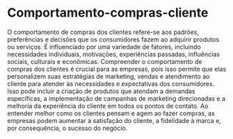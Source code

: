 # Comportamento-compras-cliente

O comportamento de compras dos clientes refere-se aos padrões, preferências e decisões que os consumidores fazem ao adquirir produtos ou serviços. É influenciado por uma variedade de fatores, incluindo necessidades individuais, motivações, experiências passadas, influências sociais, culturais e econômicas. Compreender o comportamento de compras dos clientes é crucial para as empresas, pois isso permite que elas personalizem suas estratégias de marketing, vendas e atendimento ao cliente para atender às necessidades e expectativas dos consumidores. Isso pode incluir a criação de produtos que atendam a demandas específicas, a implementação de campanhas de marketing direcionadas e a melhoria da experiência do cliente em todos os pontos de contato. Ao entender melhor como os clientes pensam e agem ao fazer compras, as empresas podem aumentar a satisfação do cliente, a fidelidade à marca e, por consequência, o sucesso do negócio.
